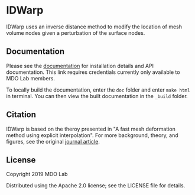 IDWarp
====================================================

IDWarp uses an inverse distance method to modify the location of mesh volume nodes given a perturbation of the surface nodes.

Documentation
-------------

Please see the [documentation](http://mdolab.engin.umich.edu/doc/packages/idwarp/doc/index.html) for installation details and API documentation.
This link requires credentials currently only available to MDO Lab members.

To locally build the documentation, enter the `doc` folder and enter `make html` in terminal.
You can then view the built documentation in the `_build` folder.


Citation
--------

IDWarp is based on the theroy presented in "A fast mesh deformation method using explicit interpolation".
For more background, theory, and figures, see the original [journal article](https://doi.org/10.1016/j.jcp.2011.09.021).


License
-------
Copyright 2019 MDO Lab

Distributed using the Apache 2.0 license; see the LICENSE file for details.
